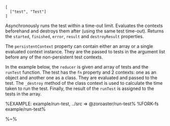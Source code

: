 ```## async runTest => RunTestResult
[
  ["test", "Test"]
]
```

Asynchronously runs the test within a time-out limit. Evaluates the contexts beforehand and destroys them after (using the same test time-out). Returns the `started`, `finished`, `error`, `result` and `destroyResult` properties.

The `persistentContext` property can contain either an array or a single evaluated context instance. They are the passed to tests in the argument list before any of the non-persistent test contexts.

In the example below, the `reducer` is given and array of tests and the `runTest` function. The test has the `fn` property and 2 contexts: one as an object and another one as a class. They are evaluated and passed to the test. The `_destroy` method of the class context is used to calculate the time taken to run the test. Finally, the result of the `runTest` is assigned to the tests in the array.

%EXAMPLE: example/run-test, ../src => @zoroaster/run-test%
%FORK-fs example/run-test%

%~%